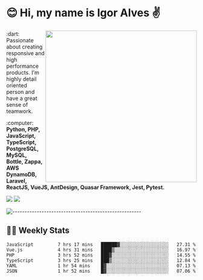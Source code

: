 # :blush: Hi, my name is Igor Alves :v:

<img src="https://github-readme-stats.vercel.app/api?username=iguit0&show_icons=true&include_all_commits=true&count_private=true&theme=dark" min-width="400px" max-width="400px" width="400px" align="right" />

<p align="left"> 
  :dart: Passionate about creating responsive and high performance products.
  I'm highly detail oriented person and have a great sense of teamwork.
</p>

<p align="left">
  :computer: <strong>Python, PHP, JavaScript, TypeScript, PostgreSQL, MySQL, Bottle, Zappa, AWS DynamoDB, Laravel, ReactJS, VueJS, AntDesign, Quasar Framework, Jest, Pytest.</strong>
</p>

<p align="left">
  <a href="https://www.linkedin.com/in/igor-lucio-alves" target="_blank" rel="noopener noreferrer" alt="LinkedIn">
  <img src="https://img.shields.io/badge/LinkedIn-0077B5?style=for-the-badge&logo=linkedin&logoColor=white" /></a>

  <a href="https://t.me/iguit0" target="_blank" rel="noopener noreferrer" alt="Telegram">
  <img src="https://img.shields.io/badge/Telegram-2CA5E0?style=for-the-badge&logo=telegram&logoColor=white" /></a>
</p>

![-----------------------------------------------------](https://raw.githubusercontent.com/andreasbm/readme/master/assets/lines/aqua.png)

## :man_technologist: Weekly Stats
<!--START_SECTION:waka-->

```text
JavaScript         7 hrs 17 mins   ██████▓░░░░░░░░░░░░░░░░░░   27.31 %
Vue.js             4 hrs 31 mins   ████▒░░░░░░░░░░░░░░░░░░░░   16.97 %
PHP                3 hrs 52 mins   ███▓░░░░░░░░░░░░░░░░░░░░░   14.55 %
TypeScript         3 hrs 25 mins   ███▒░░░░░░░░░░░░░░░░░░░░░   12.84 %
YAML               1 hr 54 mins    █▓░░░░░░░░░░░░░░░░░░░░░░░   07.13 %
JSON               1 hr 52 mins    █▓░░░░░░░░░░░░░░░░░░░░░░░   07.06 %
```

<!--END_SECTION:waka-->

